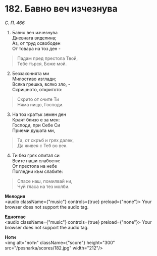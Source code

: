 # 182. Бавно веч изчезнува

_С. П. 466_

1. Бавно веч изчезнува  
Дневната виделина;  
Аз, от труд освободен  
От товара на тоз ден -  

> Падам пред престола Твой,  
> Тебе търся, Боже мой.  

2. Беззаконията ми  
Милостиво изглади;  
Всяка грешка, всяко зло, -  
Скришното, откритото:  

> Скрито от очите Ти  
> Няма нищо, Господи.  

3. На тоз кратък земен ден  
Краят близо е за мен:  
Господи, при Себе Си  
Приеми душата ми,  

> Та, от скръб и грях далек,  
> Да живея с Теб во век.  

4. Ти без грях опитал си  
Всите наши слабости:  
От престола на небе  
Погледни към слабите:  

> Спасе наш, помилвай ни,  
> Чуй гласа на тез молби.

**Мелодия**  
<audio className={"music"} controls={true} preload={"none"}>
    <source src="/pesnarka/mp3/182.mp3" type="audio/mpeg"/>
    Your browser does not support the audio tag.
</audio>

**Едноглас**  
<audio className={"music"} controls={true} preload={"none"}>
    <source src="/pesnarka/transp/182.mp3" type="audio/mpeg"/>
    Your browser does not support the audio tag.
</audio>

**Ноти**  
<img alt="ноти" className={"score"} height="300" src="/pesnarka/scores/182.jpg" width="212"/>
